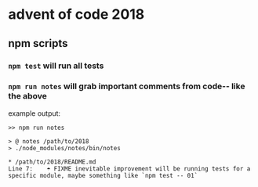 # advent of code 2018

## npm scripts

<!-- secret todo list

// FIXME: an inevitable improvement will be running tests for a specific module, maybe something like `npm test -- 01`

end secrets -->

### `npm test` will run all tests

### `npm run notes` will grab important comments from code-- like the above

example output:

```
>> npm run notes

> @ notes /path/to/2018
> ./node_modules/notes/bin/notes

* /path/to/2018/README.md
Line 7:    ☂ FIXME inevitable improvement will be running tests for a specific module, maybe something like `npm test -- 01`
```